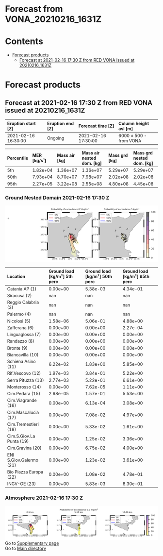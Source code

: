 
Forecast from VONA_20210216_1631Z
=================================

Contents
========

* [Forecast products](#forecast-products)
	* [Forecast at 2021-02-16 17:30 Z from RED VONA issued at 20210216_1631Z](#forecast-at-2021-02-16-1730-z-from-red-vona-issued-at-20210216_1631z)

# Forecast products

## Forecast at 2021-02-16 17:30 Z from RED VONA issued at 20210216_1631Z
  

|Eruption start [Z]|Eruption end [Z]|Forecast time [Z]|Column height asl [m]|
| :--- | :--- | :--- | :--- |
|2021-02-16 16:30:00|Ongoing|2021-02-16 17:30:00|6000 ± 500 - from VONA|
  
  

|Percentile|MER [kg/s¹]|Mass air [kg]|Mass air nested dom. [kg]|Mass grd [kg]|Mass grd nested dom. [kg]|
| :--- | :--- | :--- | :--- | :--- | :--- |
|5th|1.82e+04|1.36e+07|1.36e+07|5.29e+07|5.29e+07|
|50th|7.93e+04|8.70e+07|7.98e+07|2.02e+08|2.02e+08|
|95th|2.27e+05|3.22e+08|2.55e+08|4.80e+08|4.45e+08|
  

### Ground Nested Domain 2021-02-16 17:30 Z
  
![](./figures/probability_grd_2021_02_16_1730_grid_1_1.png)  
  
  
  
  
  
  
  
  
  
  
  
  
  
  
  
  
  
  
  
  
  
  

|Location|Ground load [kg/m²] 5th perc|Ground load [kg/m²] 50th perc|Ground load [kg/m²] 95th perc|
| :--- | :--- | :--- | :--- |
|Catania AP (1)|0.00e+00|5.38e-03|4.34e-01|
|Siracusa (2)|nan|nan|nan|
|Reggio Calabria (3)|nan|nan|nan|
|Palermo (4)|nan|nan|nan|
|Nicolosi (5)|1.58e-06|5.06e-01|4.88e+00|
|Zafferana (6)|0.00e+00|0.00e+00|2.27e-04|
|Linguaglossa (7)|0.00e+00|0.00e+00|0.00e+00|
|Randazzo (8)|0.00e+00|0.00e+00|0.00e+00|
|Bronte (9)|0.00e+00|0.00e+00|0.00e+00|
|Biancavilla (10)|0.00e+00|0.00e+00|0.00e+00|
|Schiena Asino (11)|6.22e-02|1.83e+00|5.85e+00|
|Rif.Vescovo (12)|1.97e-03|3.84e-01|5.22e+00|
|Serra Pituzza (13)|2.77e-03|5.22e-01|6.61e+00|
|Monterosso (14)|0.00e+00|7.62e-05|1.11e+00|
|Cim.Pedara (15)|2.68e-05|1.57e-01|5.53e+00|
|Cim.Viagrande (16)|0.00e+00|6.13e-04|3.08e+00|
|Cim.Mascalucia (17)|0.00e+00|7.08e-02|4.97e+00|
|Cim.Tremestieri (18)|0.00e+00|5.33e-02|1.61e+00|
|Cim.S.Giov.La Punta (19)|0.00e+00|1.25e-02|3.36e+00|
|Cim.Gravina (20)|0.00e+00|6.75e-02|4.00e+00|
|ENI S.Giov.Galermo (21)|0.00e+00|1.23e-02|3.61e+00|
|Bio Piazza Europa (22)|0.00e+00|1.08e-02|4.78e-01|
|INGV-OE (23)|0.00e+00|5.83e-03|8.30e-01|
  

### Atmosphere 2021-02-16 17:30 Z
  
![](./figures/probability_air_2021_02_16_1730_grid_2_conclev_1_1.png)  
Go to [Supplementary page](Supplementary_page.md)  
Go to [Main directory](https://github.com/federicapardini/Real_time_ash_forecast)